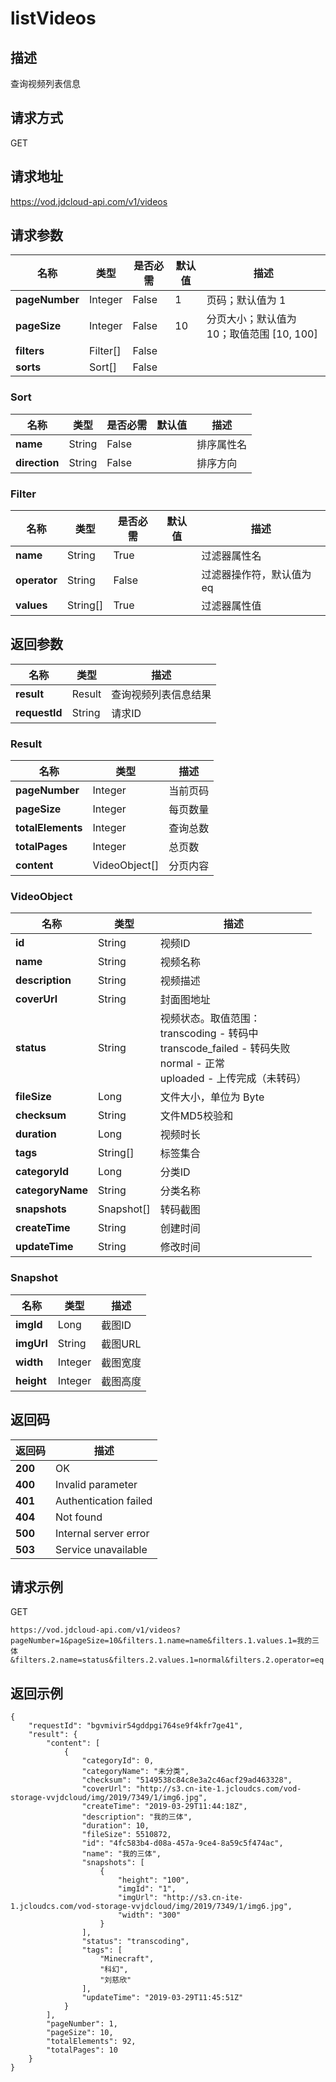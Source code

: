 # listVideos


## 描述
查询视频列表信息

## 请求方式
GET

## 请求地址
https://vod.jdcloud-api.com/v1/videos


## 请求参数
|名称|类型|是否必需|默认值|描述|
|---|---|---|---|---|
|**pageNumber**|Integer|False|1|页码；默认值为 1|
|**pageSize**|Integer|False|10|分页大小；默认值为 10；取值范围 [10, 100]|
|**filters**|Filter[]|False| | |
|**sorts**|Sort[]|False| | |

### Sort
|名称|类型|是否必需|默认值|描述|
|---|---|---|---|---|
|**name**|String|False| |排序属性名|
|**direction**|String|False| |排序方向|
### Filter
|名称|类型|是否必需|默认值|描述|
|---|---|---|---|---|
|**name**|String|True| |过滤器属性名|
|**operator**|String|False| |过滤器操作符，默认值为 eq|
|**values**|String[]|True| |过滤器属性值|

## 返回参数
|名称|类型|描述|
|---|---|---|
|**result**|Result|查询视频列表信息结果|
|**requestId**|String|请求ID|

### Result
|名称|类型|描述|
|---|---|---|
|**pageNumber**|Integer|当前页码|
|**pageSize**|Integer|每页数量|
|**totalElements**|Integer|查询总数|
|**totalPages**|Integer|总页数|
|**content**|VideoObject[]|分页内容|
### VideoObject
|名称|类型|描述|
|---|---|---|
|**id**|String|视频ID|
|**name**|String|视频名称|
|**description**|String|视频描述|
|**coverUrl**|String|封面图地址|
|**status**|String|视频状态。取值范围：<br>  transcoding - 转码中<br>  transcode_failed - 转码失败<br>  normal - 正常<br>  uploaded - 上传完成（未转码）<br>|
|**fileSize**|Long|文件大小，单位为 Byte|
|**checksum**|String|文件MD5校验和|
|**duration**|Long|视频时长|
|**tags**|String[]|标签集合|
|**categoryId**|Long|分类ID|
|**categoryName**|String|分类名称|
|**snapshots**|Snapshot[]|转码截图|
|**createTime**|String|创建时间|
|**updateTime**|String|修改时间|
### Snapshot
|名称|类型|描述|
|---|---|---|
|**imgId**|Long|截图ID|
|**imgUrl**|String|截图URL|
|**width**|Integer|截图宽度|
|**height**|Integer|截图高度|

## 返回码
|返回码|描述|
|---|---|
|**200**|OK|
|**400**|Invalid parameter|
|**401**|Authentication failed|
|**404**|Not found|
|**500**|Internal server error|
|**503**|Service unavailable|

## 请求示例
GET
```
https://vod.jdcloud-api.com/v1/videos?pageNumber=1&pageSize=10&filters.1.name=name&filters.1.values.1=我的三体&filters.2.name=status&filters.2.values.1=normal&filters.2.operator=eq

```

## 返回示例
```
{
    "requestId": "bgvmivir54gddpgi764se9f4kfr7ge41", 
    "result": {
        "content": [
            {
                "categoryId": 0, 
                "categoryName": "未分类", 
                "checksum": "5149538c84c8e3a2c46acf29ad463328", 
                "coverUrl": "http://s3.cn-ite-1.jcloudcs.com/vod-storage-vvjdcloud/img/2019/7349/1/img6.jpg", 
                "createTime": "2019-03-29T11:44:18Z", 
                "description": "我的三体", 
                "duration": 10, 
                "fileSize": 5510872, 
                "id": "4fc583b4-d08a-457a-9ce4-8a59c5f474ac", 
                "name": "我的三体", 
                "snapshots": [
                    {
                        "height": "100", 
                        "imgId": "1", 
                        "imgUrl": "http://s3.cn-ite-1.jcloudcs.com/vod-storage-vvjdcloud/img/2019/7349/1/img6.jpg", 
                        "width": "300"
                    }
                ], 
                "status": "transcoding", 
                "tags": [
                    "Minecraft", 
                    "科幻", 
                    "刘慈欣"
                ], 
                "updateTime": "2019-03-29T11:45:51Z"
            }
        ], 
        "pageNumber": 1, 
        "pageSize": 10, 
        "totalElements": 92, 
        "totalPages": 10
    }
}
```
